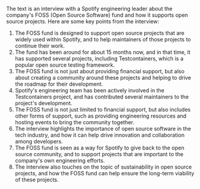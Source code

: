 
The text is an interview with a Spotify engineering leader about the company's FOSS (Open Source Software) fund and how it supports open source projects. Here are some key points from the interview:

1. The FOSS fund is designed to support open source projects that are widely used within Spotify, and to help maintainers of those projects to continue their work.
2. The fund has been around for about 15 months now, and in that time, it has supported several projects, including Testcontainers, which is a popular open source testing framework.
3. The FOSS fund is not just about providing financial support, but also about creating a community around these projects and helping to drive the roadmap for their development.
4. Spotify's engineering team has been actively involved in the Testcontainers project, and has contributed several maintainers to the project's development.
5. The FOSS fund is not just limited to financial support, but also includes other forms of support, such as providing engineering resources and hosting events to bring the community together.
6. The interview highlights the importance of open source software in the tech industry, and how it can help drive innovation and collaboration among developers.
7. The FOSS fund is seen as a way for Spotify to give back to the open source community, and to support projects that are important to the company's own engineering efforts.
8. The interview also touches on the topic of sustainability in open source projects, and how the FOSS fund can help ensure the long-term viability of these projects.